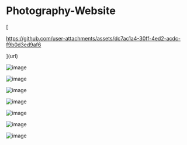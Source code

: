 # Photography-Website


[

https://github.com/user-attachments/assets/dc7ac1a4-30ff-4ed2-acdc-f9b0d3ed9af6

](url)

![image](https://github.com/user-attachments/assets/1882507c-a059-4e00-a1c4-7bb7c355c458)


![image](https://github.com/user-attachments/assets/dbcb02d7-4794-45de-a1bd-ef5a84595fa2)

![image](https://github.com/user-attachments/assets/5ccfc3d9-c836-4fcc-9854-463cfbb623ac)

![image](https://github.com/user-attachments/assets/7e26baaf-372d-4662-b966-88baf4c0c3d5)

![image](https://github.com/user-attachments/assets/8ad1236d-d511-45f2-91aa-566b76ae3abc)

![image](https://github.com/user-attachments/assets/997101f1-d77e-4ba5-91a0-862b759fc16c)

![image](https://github.com/user-attachments/assets/7abbd52e-c30a-4c1d-bfd4-04e3c0558f8d)

